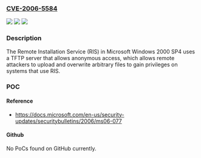 ### [CVE-2006-5584](https://cve.mitre.org/cgi-bin/cvename.cgi?name=CVE-2006-5584)
![](https://img.shields.io/static/v1?label=Product&message=n%2Fa&color=blue)
![](https://img.shields.io/static/v1?label=Version&message=n%2Fa&color=blue)
![](https://img.shields.io/static/v1?label=Vulnerability&message=n%2Fa&color=brighgreen)

### Description

The Remote Installation Service (RIS) in Microsoft Windows 2000 SP4 uses a TFTP server that allows anonymous access, which allows remote attackers to upload and overwrite arbitrary files to gain privileges on systems that use RIS.

### POC

#### Reference
- https://docs.microsoft.com/en-us/security-updates/securitybulletins/2006/ms06-077

#### Github
No PoCs found on GitHub currently.

